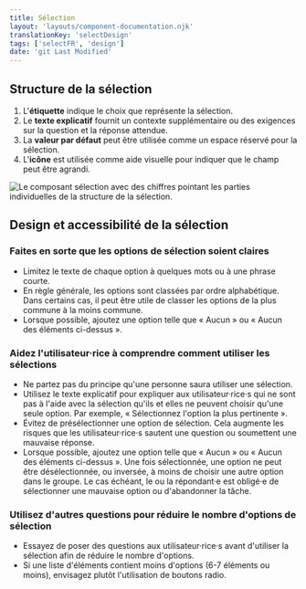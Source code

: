```yaml
---
title: Sélection
layout: 'layouts/component-documentation.njk'
translationKey: 'selectDesign'
tags: ['selectFR', 'design']
date: 'git Last Modified'
---
```


## Structure de la sélection

<ol class="anatomy-list">
  <li>L'<strong>étiquette</strong> indique le choix que représente la sélection.</li>
  <li>Le <strong>texte explicatif</strong> fournit un contexte supplémentaire ou des exigences sur la question et la réponse attendue.</li>
  <li>La <strong>valeur par défaut</strong> peut être utilisée comme un espace réservé pour la sélection.</li>
  <li>L'<strong>icône</strong> est utilisée comme aide visuelle pour indiquer que le champ peut être agrandi.</li>
</ol>

<img class="b-sm b-default p-300" src="/images/fr/components/anatomy/gcds-select-anatomy.svg" alt="Le composant sélection avec des chiffres pointant les parties individuelles de la structure de la sélection." />

## Design et accessibilité de la sélection

### Faites en sorte que les options de sélection soient claires

- Limitez le texte de chaque option à quelques mots ou à une phrase courte.
- En règle générale, les options sont classées par ordre alphabétique. Dans certains cas, il peut être utile de classer les options de la plus commune à la moins commune.
- Lorsque possible, ajoutez une option telle que «&nbsp;Aucun&nbsp;» ou «&nbsp;Aucun des éléments ci-dessus&nbsp;».

### Aidez l'utilisateur·rice à comprendre comment utiliser les sélections

- Ne partez pas du principe qu'une personne saura utiliser une sélection.
- Utilisez le texte explicatif pour expliquer aux utilisateur·rice·s qui ne sont pas à l'aide avec la sélection qu'ils et elles ne peuvent choisir qu'une seule option. Par exemple, «&nbsp;Sélectionnez l'option la plus pertinente&nbsp;».
- Évitez de présélectionner une option de sélection. Cela augmente les risques que les utilisateur·rice·s sautent une question ou soumettent une mauvaise réponse.
- Lorsque possible, ajoutez une option telle que «&nbsp;Aucun&nbsp;» ou «&nbsp;Aucun des éléments ci-dessus&nbsp;». Une fois sélectionnée, une option ne peut être désélectionnée, ou inversée, à moins de choisir une autre option dans le groupe. Le cas échéant, le ou la répondant·e est obligé·e de sélectionner une mauvaise option ou d'abandonner la tâche.

### Utilisez d'autres questions pour réduire le nombre d'options de sélection

- Essayez de poser des questions aux utilisateur·rice·s avant d'utiliser la sélection afin de réduire le nombre d'options.
- Si une liste d'éléments contient moins d'options (6-7 éléments ou moins), envisagez plutôt l'utilisation de <gcds-link href="{{ links.radio }}">boutons radio</gcds-link>.
